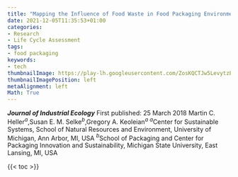 ```yaml
---
title: "Mapping the Influence of Food Waste in Food Packaging Environmental Performance Assessments"
date: 2021-12-05T11:35:53+01:00
categories:
- Research
- Life Cycle Assessment
tags:
- food packaging
keywords:
- tech
thumbnailImage: https://play-lh.googleusercontent.com/ZosKQCTJw5LevytzEEIwEKtfWFcOM-2uj0xbLmbfOpp4w-jUy52uY0G9lkMqc0VX5Es
thumbnailImagePosition: left
metaAlignment: left
Math: True
---
```

***Journal of Industrial Ecology***
First published: 25 March 2018
Martin C. Heller$^a$,Susan E. M. Selke$^b$,Gregory A. Keoleian$^a$
$^a$Center for Sustainable Systems, School of Natural Resources and Environment, University of Michigan, Ann Arbor, MI, USA
$^b$School of Packaging and Center for Packaging Innovation and Sustainability, Michigan State University, East Lansing, MI, USA
<!--more-->

{{< toc >}}
